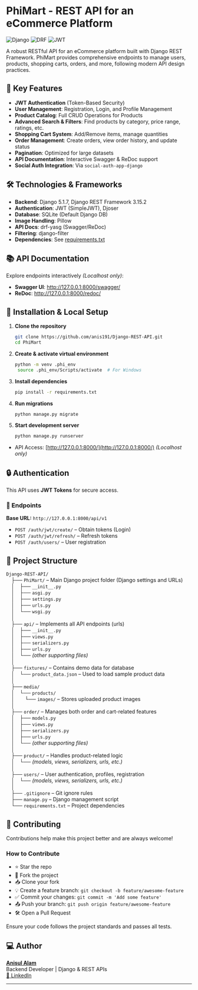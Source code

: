 # PhiMart - REST API for an eCommerce Platform

![Django](https://img.shields.io/badge/Django-5.1.7-green)
![DRF](https://img.shields.io/badge/djangorestframework-3.15.2-red)
![JWT](https://img.shields.io/badge/JWT_Authentication-5.5.0-yellow)

A robust RESTful API for an eCommerce platform built with Django REST Framework. PhiMart provides comprehensive endpoints to manage users, products, shopping carts, orders, and more, following modern API design practices.

## 🚀 Key Features
- **JWT Authentication** (Token-Based Security)
- **User Management**: Registration, Login, and Profile Management
- **Product Catalog**: Full CRUD Operations for Products
- **Advanced Search & Filters**: Find products by category, price range, ratings, etc.
- **Shopping Cart System**: Add/Remove items, manage quantities
- **Order Management**: Create orders, view order history, and update status
- **Pagination**: Optimized for large datasets
- **API Documentation**: Interactive Swagger & ReDoc support
- **Social Auth Integration**: Via `social-auth-app-django`

## 🛠️ Technologies & Frameworks
- **Backend**: Django 5.1.7, Django REST Framework 3.15.2
- **Authentication**: JWT (SimpleJWT), Djoser
- **Database**: SQLite (Default Django DB)
- **Image Handling**: Pillow
- **API Docs**: drf-yasg (Swagger/ReDoc)
- **Filtering**: django-filter
- **Dependencies**: See [requirements.txt](requirements.txt)

## 📚 API Documentation
Explore endpoints interactively *(Localhost only)*:
- **Swagger UI**: http://127.0.0.1:8000/swagger/
- **ReDoc**: http://127.0.0.1:8000/redoc/

## 🔧 Installation & Local Setup

1. **Clone the repository**
   ```bash
   git clone https://github.com/anis191/Django-REST-API.git
   cd PhiMart
   ```
2. **Create & activate virtual environment**
   ```bash
   python -m venv .phi_env
    source .phi_env/Scripts/activate  # For Windows
    ```
3. **Install dependencies**
   ```bash
   pip install -r requirements.txt
   ```
4. **Run migrations**
   ```bash
   python manage.py migrate
   ```
5. **Start development server**
   ```bash
   python manage.py runserver
   ```
* API Access:
[http://127.0.0.1:8000/](http://127.0.0.1:8000/) *(Localhost only)*

## 🔒 Authentication
This API uses **JWT Tokens** for secure access.

### 📌 Endpoints  
**Base URL:** `http://127.0.0.1:8000/api/v1`

- `POST /auth/jwt/create/` – Obtain tokens (Login)  
- `POST /auth/jwt/refresh/` – Refresh tokens  
- `POST /auth/users/` – User registration

## 📂 Project Structure

`Django-REST-API/`  
&emsp;├── `PhiMart/` – Main Django project folder (Django settings and URLs)  
&emsp;│&emsp;├── `__init__.py`  
&emsp;│&emsp;├── `asgi.py`  
&emsp;│&emsp;├── `settings.py`  
&emsp;│&emsp;├── `urls.py`  
&emsp;│&emsp;└── `wsgi.py`  
&emsp;│  
&emsp;├── `api/` – Implements all API endpoints (urls)  
&emsp;│&emsp;├── `__init__.py`  
&emsp;│&emsp;├── `views.py`  
&emsp;│&emsp;├── `serializers.py`  
&emsp;│&emsp;├── `urls.py`  
&emsp;│&emsp;└── *(other supporting files)*  
&emsp;│  
&emsp;├── `fixtures/` – Contains demo data for database  
&emsp;│&emsp;└── `product_data.json` – Used to load sample product data  
&emsp;│  
&emsp;├── `media/`  
&emsp;│&emsp;└── `products/`  
&emsp;│&emsp;&emsp;└── `images/` – Stores uploaded product images  
&emsp;│  
&emsp;├── `order/` – Manages both order and cart-related features  
&emsp;│&emsp;├── `models.py`  
&emsp;│&emsp;├── `views.py`  
&emsp;│&emsp;├── `serializers.py`  
&emsp;│&emsp;├── `urls.py`  
&emsp;│&emsp;└── *(other supporting files)*  
&emsp;│  
&emsp;├── `product/` – Handles product-related logic  
&emsp;│&emsp;└── *(models, views, serializers, urls, etc.)*  
&emsp;│  
&emsp;├── `users/` – User authentication, profiles, registration  
&emsp;│&emsp;└── *(models, views, serializers, urls, etc.)*  
&emsp;│  
&emsp;├── `.gitignore` – Git ignore rules  
&emsp;├── `manage.py` – Django management script  
&emsp;└── `requirements.txt` – Project dependencies  

## 🤝 Contributing

Contributions help make this project better and are always welcome!

### How to Contribute

- ⭐ Star the repo  
- 🍴 Fork the project  
- 📥 Clone your fork  
- 💡 Create a feature branch: `git checkout -b feature/awesome-feature`  
- ✅ Commit your changes: `git commit -m 'Add some feature'`  
- 📤 Push your branch: `git push origin feature/awesome-feature`  
- 🛠️ Open a Pull Request

Ensure your code follows the project standards and passes all tests.

## 💻 Author

[**Anisul Alam**](https://github.com/anis191)  
Backend Developer | Django & REST APIs  
[🔗 LinkedIn](https://www.linkedin.com/in/anisul-alam-a330042a9/)

---

